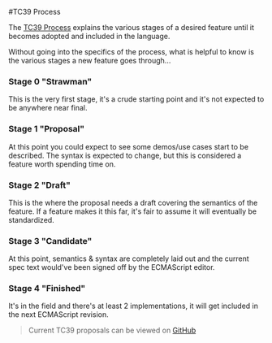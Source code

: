 #TC39 Process

The [TC39 Process](https://tc39.github.io/process-document/, "TC39 Process document") explains the various stages of a desired feature until it becomes adopted and included in the language.

Without going into the specifics of the process, what is helpful to know is the various stages a new feature goes through...

### Stage 0 "Strawman"
This is the very first stage, it's a crude starting point and it's not expected to be anywhere near final.

### Stage 1 "Proposal"
At this point you could expect to see some demos/use cases start to be described. The syntax is expected to change, but this is considered a feature worth spending time on.

### Stage 2 "Draft"
This is the where the proposal needs a draft covering the semantics of the feature. If a feature makes it this far, it's fair to assume it will eventually be standardized.

### Stage 3 "Candidate"
At this point, semantics & syntax are completely laid out and the current spec text would've been signed off by the ECMAScript editor.

### Stage 4 "Finished"
It's in the field and there's at least 2 implementations, it will get included in the next ECMAScript revision.

> Current TC39 proposals can be viewed on [GitHub](https://github.com/tc39/proposals)
